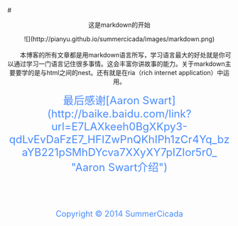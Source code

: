 #<center>这是markdown的开始<center>

<center>![](http://pianyu.github.io/summercicada/images/markdown.png)</center>
<br/>
&emsp;&emsp;本博客的所有文章都是用markdown语言所写，学习语言最大的好处就是你可以通过学习一门语言记住很多事情。这会丰富你讲故事的能力。关于markdown主要要学的是与html之间的nest。还有就是在ria（rich internet application）中运用。<br/>

<center><p style="color:#4a8cff"><font size="5">最后感谢[Aaron Swart](http://baike.baidu.com/link?url=E7LAXkeeh0BgXKpy3-qdLvEvDaFzE7_HFIZwPnQKhIPh1zCr4Yq_bzaYB221pSMhDYcva7XXyXY7pIZIor5r0_ "Aaron Swart介绍")</font></p>

<br/>
<br/>
<br/>
<center><p style="color:#4a8cff"><font size="4">Copyright &copy; 2014 SummerCicada</font></p></center>